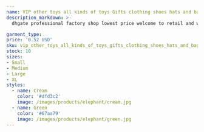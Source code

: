 ```yaml
---
name: VIP other toys all kinds of toys Gifts clothing shoes hats and bags wholesale DHL
description_markdown: >-
  dhgate professional factory shop lowest price welcome to retail and wholesale opp box.syi

garment_type:
price: '0.52 USD'
sku: vip_other_toys_all_kinds_of_toys_gifts_clothing_shoes_hats_and_bags_wholesale_dhl
stock: 10
sizes:
- Small
- Medium
- Large
- XL
styles:
  - name: Cream
    color: '#dfd3c2'
    image: /images/products/elephant/cream.jpg
  - name: Green
    color: '#67aa79'
    image: /images/products/elephant/green.jpg
---
```

